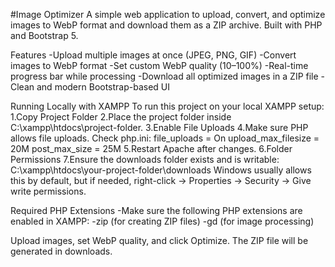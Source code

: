 #Image Optimizer
A simple web application to upload, convert, and optimize images to WebP format and download them as a ZIP archive. Built with PHP and Bootstrap 5.

Features
-Upload multiple images at once (JPEG, PNG, GIF)
-Convert images to WebP format
-Set custom WebP quality (10–100%)
-Real-time progress bar while processing
-Download all optimized images in a ZIP file
-Clean and modern Bootstrap-based UI


Running Locally with XAMPP
To run this project on your local XAMPP setup:
1.Copy Project Folder
2.Place the project folder inside C:\xampp\htdocs\project-folder.
3.Enable File Uploads
4.Make sure PHP allows file uploads. Check php.ini:
file_uploads = On
upload_max_filesize = 20M
post_max_size = 25M
5.Restart Apache after changes.
6.Folder Permissions
7.Ensure the downloads folder exists and is writable:
C:\xampp\htdocs\your-project-folder\downloads
Windows usually allows this by default, but if needed, right-click → Properties → Security → Give write permissions.

Required PHP Extensions
-Make sure the following PHP extensions are enabled in XAMPP:
-zip (for creating ZIP files)
-gd (for image processing)




Upload images, set WebP quality, and click Optimize. The ZIP file will be generated in downloads.
